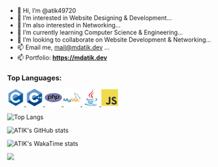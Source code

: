 - 👋 Hi, I’m @atik49720
- 👀 I’m interested in Website Designing & Development...
- 👀 I’m also interested in Networking...
- 🌱 I’m currently learning Computer Science & Engineering...
- 💞️ I’m looking to collaborate on Website Development & Networking...
- 📫 Email me, mail@mdatik.dev ...
- 📫 Portfolio: <b>https://mdatik.dev</b>

<h3 align="left">Top Languages:</h3>
<p align="left"> 
  <a href="https://www.w3schools.com/c/" target="_blank"> 
    <img src="https://raw.githubusercontent.com/devicons/devicon/master/icons/c/c-original.svg" alt="cplusplus" width="40" height="40"/>
  <a href="https://www.w3schools.com/cpp/" target="_blank"> 
    <img src="https://raw.githubusercontent.com/devicons/devicon/master/icons/cplusplus/cplusplus-original.svg" alt="cplusplus" width="40" height="40"/>
  </a>
  <a href="https://www.php.net" target="_blank"> 
    <img src="https://raw.githubusercontent.com/devicons/devicon/master/icons/php/php-original.svg" alt="php" width="40" height="40"/> 
   </a> 
  <a href="https://www.mysql.com/" target="_blank">
    <img src="https://raw.githubusercontent.com/devicons/devicon/master/icons/mysql/mysql-original-wordmark.svg" alt="mysql" width="40" height="40"/> 
  </a> 
  <a href="https://www.java.com" target="_blank">
    <img src="https://raw.githubusercontent.com/devicons/devicon/master/icons/java/java-original.svg" alt="java" width="40" height="40"/> 
  </a> 
  <a href="https://developer.mozilla.org/en-US/docs/Web/JavaScript" target="_blank"> 
    <img src="https://raw.githubusercontent.com/devicons/devicon/master/icons/javascript/javascript-original.svg" alt="javascript" width="40" height="40"/> 
  </a>
</p>

![Top Langs](https://github-readme-stats.vercel.app/api/top-langs/?username=atik49720&theme=transparent)

![ATIK's GitHub stats](https://github-readme-stats.vercel.app/api?username=atik49720&count_private=true&theme=transparent&show=reviews,discussions_started,discussions_answered,prs_merged,prs_merged_percentage)

![ATIK's WakaTime stats](https://github-readme-stats.vercel.app/api/wakatime?username=atik49720&theme=transparent)

![](https://komarev.com/ghpvc/?username=atik49720&color=green)
